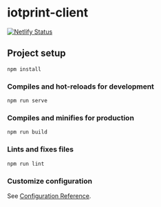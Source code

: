 # iotprint-client
[![Netlify Status](https://api.netlify.com/api/v1/badges/127f5ca7-5f0e-4886-8a0a-bc8d4e6aea31/deploy-status)](https://app.netlify.com/sites/iotprint-client/deploys)

## Project setup
```
npm install
```

### Compiles and hot-reloads for development
```
npm run serve
```

### Compiles and minifies for production
```
npm run build
```

### Lints and fixes files
```
npm run lint
```

### Customize configuration
See [Configuration Reference](https://cli.vuejs.org/config/).
